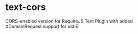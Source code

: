 # text-cors

CORS-enabled version for RequireJS Text Plugin with added XDomainRequest support for oldIE.
